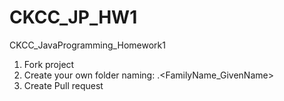 # CKCC_JP_HW1
CKCC_JavaProgramming_Homework1

1. Fork project
2. Create your own folder naming: <ID>.<FamilyName_GivenName>
3. Create Pull request
